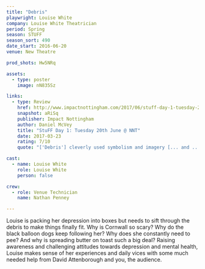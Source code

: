 ```yaml
---
title: "Debris"
playwright: Louise White
company: Louise White Theatrician
period: Spring
season: STUFF
season_sort: 490
date_start: 2016-06-20
venue: New Theatre

prod_shots: Hw5NRq

assets:
  - type: poster
    image: nN835Sz

links:
  - type: Review
    href: http://www.impactnottingham.com/2017/06/stuff-day-1-tuesday-20th-june-nnt/
    snapshot: aRiSq
    publisher: Impact Nottingham
    author: Daniel McVey 
    title: "StuFF Day 1: Tuesday 20th June @ NNT"
    date: 2017-03-23
    rating: 7/10
    quote: "['Debris'] cleverly used symbolism and imagery [... and ...] worked best in the scenes where the audience were directly used."

cast: 
  - name: Louise White
    role: Louise White
    person: false 

crew:
  - role: Venue Technician  
    name: Nathan Penney

---
```


Louise is packing her depression into boxes but needs to sift through the debris to make things finally fit. Why is Cornwall so scary? Why do the black balloon dogs keep following her? Why does she constantly need to pee? And why is spreading butter on toast such a big deal? Raising awareness and challenging attitudes towards depression and mental health, Louise makes sense of her experiences and daily vices with some much needed help from David Attenborough and you, the audience.
